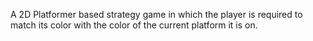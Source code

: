 A 2D Platformer based strategy game in which the player is required to match its color with the color of the current platform it is on.